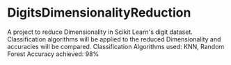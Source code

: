 # DigitsDimensionalityReduction
A project to reduce Dimensionality in Scikit Learn's digit dataset. 
Classification algorithms will be applied to the reduced Dimensionality and accuracies will be compared.
Classification Algorithms used: KNN, Random Forest
Accuracy achieved: 98%
